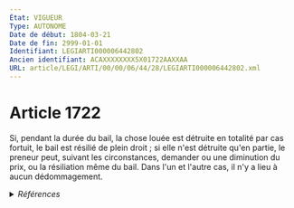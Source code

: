 ```yaml
---
État: VIGUEUR
Type: AUTONOME
Date de début: 1804-03-21
Date de fin: 2999-01-01
Identifiant: LEGIARTI000006442802
Ancien identifiant: ACAXXXXXXXX5X01722AAXXAA
URL: article/LEGI/ARTI/00/00/06/44/28/LEGIARTI000006442802.xml
---
```


<h1>Article 1722</h1>

Si, pendant la durée du bail, la chose louée est détruite en totalité par cas
fortuit, le bail est résilié de plein droit ; si elle n'est détruite qu'en
partie, le preneur peut, suivant les circonstances, demander ou une diminution
du prix, ou la résiliation même du bail. Dans l'un et l'autre cas, il n'y a lieu
à aucun dédommagement.


<details>
  <summary><em>Références</em></summary>

  <h2>Articles faisant référence à l'article</h2>
  
  <ul>
    <li>
      <a href="https://legal.tricoteuses.fr//redirection/LEGIARTI000006467591?vers=git&vers=legifrance">Loi n° 49-1096 du 2 août 1949 relative aux baux à loyer de locaux ou d'immeubles à usage commercial, industriel ou artisanal détruits par suite d'actes de guerre - article 1 AUTONOME VIGUEUR, en vigueur depuis le 1949-08-06</a> CITATION source
    </li>
    <li>
      <a href="https://legal.tricoteuses.fr//redirection/LEGIARTI000006463695?vers=git&vers=legifrance">Loi n° 48-1360 du 1 septembre 1948 portant modification et codification de la législation relative aux rapports des bailleurs et locataires ou occupants de locaux d'habitation ou à usage professionnel et instituant des allocations de logement - article 70 AUTONOME VIGUEUR, en vigueur depuis le 1948-09-02</a> CITATION source
    </li>
    <li>
      <a href="https://legal.tricoteuses.fr//redirection/LEGIARTI000006497518?vers=git&vers=legifrance">Décret du 7 avril 1928 relatif à l'organisation de l'administration de la justice en Nouvelle-Calédonie et dépendances. - article 11 AUTONOME ABROGE, en vigueur du 1928-04-21 au 2005-10-21</a> CITATION source
    </li>
    <li>
      <a href="https://legal.tricoteuses.fr//redirection/LEGIARTI000006497880?vers=git&vers=legifrance">Décret du 21 novembre 1933 relatif à la réorganisation judiciaire et les règles de procédure en Océanie. - article 7 AUTONOME ABROGE, en vigueur du 1933-11-29 au 1993-07-28</a> CITATION source
    </li>
  </ul>
  
  <h2>Références faites par l'article</h2>
  
  <ul>
    <li>
      1933-11-21 CITATION cible <a href="https://legal.tricoteuses.fr//redirection/LEGIARTI000006497880?vers=git&vers=legifrance">Décret du 21 novembre 1933 relatif à la réorganisation judiciaire et les règles de procédure en Océanie. - article 7 AUTONOME ABROGE, en vigueur du 1933-11-29 au 1993-07-28</a>
    </li>
    <li>
      1928-04-07 CITATION cible <a href="https://legal.tricoteuses.fr//redirection/LEGIARTI000006497518?vers=git&vers=legifrance">Décret du 7 avril 1928 relatif à l'organisation de l'administration de la justice en Nouvelle-Calédonie et dépendances. - article 11 AUTONOME ABROGE, en vigueur du 1928-04-21 au 2005-10-21</a>
    </li>
    <li>
      CODIFICATION source Loi 1804-03-07
    </li>
    <li>
      CREATION source Loi 1804-03-07 promulguée le 17 mars 1804
    </li>
    <li>
      1948-09-01 CITATION cible <a href="https://legal.tricoteuses.fr//redirection/LEGIARTI000006463695?vers=git&vers=legifrance">Loi n° 48-1360 du 1 septembre 1948 portant modification et codification de la législation relative aux rapports des bailleurs et locataires ou occupants de locaux d'habitation ou à usage professionnel et instituant des allocations de logement - article 70 AUTONOME VIGUEUR, en vigueur depuis le 1948-09-02</a>
    </li>
    <li>
      1949-08-02 CITATION cible <a href="https://legal.tricoteuses.fr//redirection/LEGIARTI000006467591?vers=git&vers=legifrance">Loi n° 49-1096 du 2 août 1949 relative aux baux à loyer de locaux ou d'immeubles à usage commercial, industriel ou artisanal détruits par suite d'actes de guerre - article 1 AUTONOME VIGUEUR, en vigueur depuis le 1949-08-06</a>
    </li>
  </ul>
</details>
